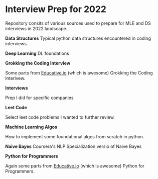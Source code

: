 # Interview Prep for 2022

Repository consits of various sources used to prepare for MLE and DS interviews in 2022 landscape.

**Data Structures**
Typical python data structures encountered in coding interviews.

**Deep Learning**
DL foundations

**Grokking the Coding Interview**

Some parts from [Educative.io](https://www.educative.io/) (which is awesome) Grokking the Coding Interivew.

**Interviews**

Prep I did for specific companies

**Leet Code**

Select leet code problems I wanted to further review.

**Machine Learning Algos**

How to implement some foundational algos from scratch in python.

**Naive Bayes**
Coursera's NLP Specialization versio of Naive Bayes

**Python for Programmers**

Again some parts from [Educative.io](https://www.educative.io/) (which is awesome) Python for Programmers.
